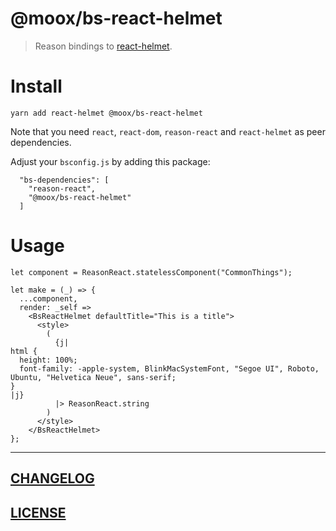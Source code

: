 # @moox/bs-react-helmet

> Reason bindings to [react-helmet](https://github.com/nfl/react-helmet).

# Install

```console
yarn add react-helmet @moox/bs-react-helmet
```

Note that you need `react`, `react-dom`, `reason-react` and `react-helmet`
as peer dependencies.

Adjust your `bsconfig.js` by adding this package:

```
  "bs-dependencies": [
    "reason-react",
    "@moox/bs-react-helmet"
  ]
```

# Usage

```reason
let component = ReasonReact.statelessComponent("CommonThings");

let make = (_) => {
  ...component,
  render: _self =>
    <BsReactHelmet defaultTitle="This is a title">
      <style>
        (
          {j|
html {
  height: 100%;
  font-family: -apple-system, BlinkMacSystemFont, "Segoe UI", Roboto, Ubuntu, "Helvetica Neue", sans-serif;
}
|j}
          |> ReasonReact.string
        )
      </style>
    </BsReactHelmet>
};
```

---

## [CHANGELOG](CHANGELOG.md)

## [LICENSE](LICENSE)
